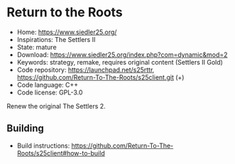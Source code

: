 # Return to the Roots

- Home: https://www.siedler25.org/
- Inspirations: The Settlers II
- State: mature
- Download: https://www.siedler25.org/index.php?com=dynamic&mod=2
- Keywords: strategy, remake, requires original content (Settlers II Gold)
- Code repository: https://launchpad.net/s25rttr, https://github.com/Return-To-The-Roots/s25client.git (+)
- Code language: C++
- Code license: GPL-3.0

Renew the original The Settlers 2.

## Building

- Build instructions: https://github.com/Return-To-The-Roots/s25client#how-to-build

